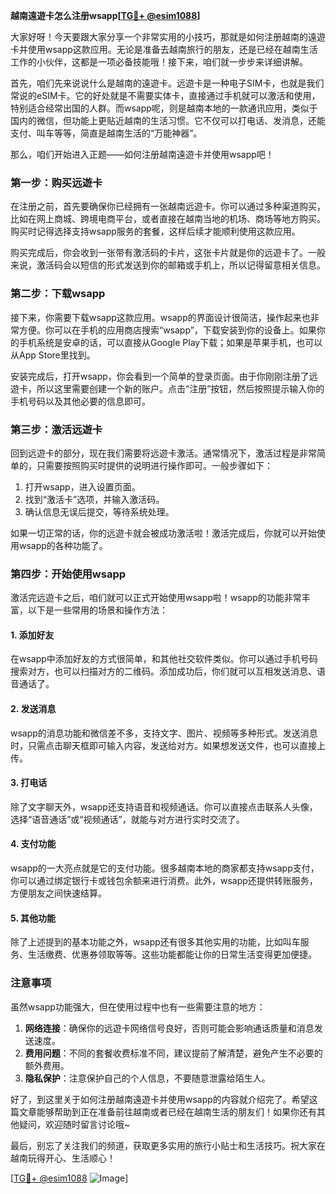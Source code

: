 **越南遠遊卡怎么注册wsapp[[TG💪+ @esim1088](https://t.me/s/esim1088)]**

大家好呀！今天要跟大家分享一个非常实用的小技巧，那就是如何注册越南的遠遊卡并使用wsapp这款应用。无论是准备去越南旅行的朋友，还是已经在越南生活工作的小伙伴，这都是一项必备技能哦！接下来，咱们就一步步来详细讲解。

首先，咱们先来说说什么是越南的遠遊卡。远遊卡是一种电子SIM卡，也就是我们常说的eSIM卡。它的好处就是不需要实体卡，直接通过手机就可以激活和使用，特别适合经常出国的人群。而wsapp呢，则是越南本地的一款通讯应用，类似于国内的微信，但功能上更贴近越南的生活习惯。它不仅可以打电话、发消息，还能支付、叫车等等，简直是越南生活的“万能神器”。

那么，咱们开始进入正题——如何注册越南遠遊卡并使用wsapp吧！

### **第一步：购买远遊卡**
在注册之前，首先要确保你已经拥有一张越南远遊卡。你可以通过多种渠道购买，比如在网上商城、跨境电商平台，或者直接在越南当地的机场、商场等地方购买。购买时记得选择支持wsapp服务的套餐，这样后续才能顺利使用这款应用。

购买完成后，你会收到一张带有激活码的卡片，这张卡片就是你的远遊卡了。一般来说，激活码会以短信的形式发送到你的邮箱或手机上，所以记得留意相关信息。

### **第二步：下载wsapp**
接下来，你需要下载wsapp这款应用。wsapp的界面设计很简洁，操作起来也非常方便。你可以在手机的应用商店搜索“wsapp”，下载安装到你的设备上。如果你的手机系统是安卓的话，可以直接从Google Play下载；如果是苹果手机，也可以从App Store里找到。

安装完成后，打开wsapp，你会看到一个简单的登录页面。由于你刚刚注册了远遊卡，所以这里需要创建一个新的账户。点击“注册”按钮，然后按照提示输入你的手机号码以及其他必要的信息即可。

### **第三步：激活远遊卡**
回到远遊卡的部分，现在我们需要将远遊卡激活。通常情况下，激活过程是非常简单的，只需要按照购买时提供的说明进行操作即可。一般步骤如下：

1. 打开wsapp，进入设置页面。
2. 找到“激活卡”选项，并输入激活码。
3. 确认信息无误后提交，等待系统处理。

如果一切正常的话，你的远遊卡就会被成功激活啦！激活完成后，你就可以开始使用wsapp的各种功能了。

### **第四步：开始使用wsapp**
激活完远遊卡之后，咱们就可以正式开始使用wsapp啦！wsapp的功能非常丰富，以下是一些常用的场景和操作方法：

#### **1. 添加好友**
在wsapp中添加好友的方式很简单，和其他社交软件类似。你可以通过手机号码搜索对方，也可以扫描对方的二维码。添加成功后，你们就可以互相发送消息、语音通话了。

#### **2. 发送消息**
wsapp的消息功能和微信差不多，支持文字、图片、视频等多种形式。发送消息时，只需点击聊天框即可输入内容，发送给对方。如果想发送文件，也可以直接上传。

#### **3. 打电话**
除了文字聊天外，wsapp还支持语音和视频通话。你可以直接点击联系人头像，选择“语音通话”或“视频通话”，就能与对方进行实时交流了。

#### **4. 支付功能**
wsapp的一大亮点就是它的支付功能。很多越南本地的商家都支持wsapp支付，你可以通过绑定银行卡或钱包余额来进行消费。此外，wsapp还提供转账服务，方便朋友之间快速结算。

#### **5. 其他功能**
除了上述提到的基本功能之外，wsapp还有很多其他实用的功能，比如叫车服务、生活缴费、优惠券领取等等。这些功能都能让你的日常生活变得更加便捷。

### **注意事项**
虽然wsapp功能强大，但在使用过程中也有一些需要注意的地方：

1. **网络连接**：确保你的远遊卡网络信号良好，否则可能会影响通话质量和消息发送速度。
2. **费用问题**：不同的套餐收费标准不同，建议提前了解清楚，避免产生不必要的额外费用。
3. **隐私保护**：注意保护自己的个人信息，不要随意泄露给陌生人。

好了，到这里关于如何注册越南遠遊卡并使用wsapp的内容就介绍完了。希望这篇文章能够帮助到正在准备前往越南或者已经在越南生活的朋友们！如果你还有其他疑问，欢迎随时留言讨论哦~

最后，别忘了关注我们的频道，获取更多实用的旅行小贴士和生活技巧。祝大家在越南玩得开心、生活顺心！

[[TG💪+ @esim1088](https://t.me/s/esim1088) ![Image](https://i.postimg.cc/4NQfJmqS/Snipaste-2025-05-13-00-14-12.png)]